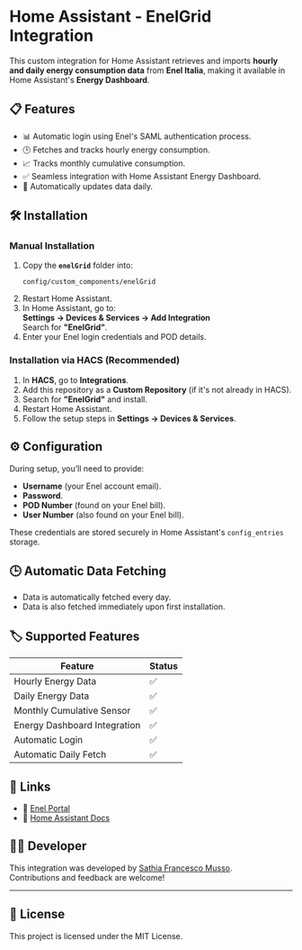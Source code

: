 # Home Assistant - EnelGrid Integration

This custom integration for Home Assistant retrieves and imports **hourly and daily energy consumption data** from **Enel Italia**, making it available in Home Assistant's **Energy Dashboard**.

## 📋 Features

- 📊 Automatic login using Enel's SAML authentication process.
- 🕒 Fetches and tracks hourly energy consumption.
- 📈 Tracks monthly cumulative consumption.
- ✅ Seamless integration with Home Assistant Energy Dashboard.
- 🔁 Automatically updates data daily.

## 🛠️ Installation

### Manual Installation

1. Copy the **`enelGrid`** folder into:
    ```
    config/custom_components/enelGrid
    ```
2. Restart Home Assistant.
3. In Home Assistant, go to:  
   **Settings → Devices & Services → Add Integration**  
   Search for **"EnelGrid"**.
4. Enter your Enel login credentials and POD details.

### Installation via HACS (Recommended)

1. In **HACS**, go to **Integrations**.
2. Add this repository as a **Custom Repository** (if it's not already in HACS).
3. Search for **"EnelGrid"** and install.
4. Restart Home Assistant.
5. Follow the setup steps in **Settings → Devices & Services**.

## ⚙️ Configuration

During setup, you’ll need to provide:

- **Username** (your Enel account email).
- **Password**.
- **POD Number** (found on your Enel bill).
- **User Number** (also found on your Enel bill).

These credentials are stored securely in Home Assistant's `config_entries` storage.

## 🕒 Automatic Data Fetching

- Data is automatically fetched every day.
- Data is also fetched immediately upon first installation.

## 🏷️ Supported Features

| Feature                            | Status |
|------------------------------------|--------|
| Hourly Energy Data                 | ✅ |
| Daily Energy Data                  | ✅ |
| Monthly Cumulative Sensor          | ✅ |
| Energy Dashboard Integration       | ✅ |
| Automatic Login                    | ✅ |
| Automatic Daily Fetch              | ✅ |

## 🔗 Links

- 📖 [Enel Portal](https://www.enel.it/)
- 📘 [Home Assistant Docs](https://www.home-assistant.io/integrations/)

## 🧑‍💻 Developer

This integration was developed by [Sathia Francesco Musso](https://github.com/sathia-musso/enelGrid/).  
Contributions and feedback are welcome!

---

## 📜 License

This project is licensed under the MIT License.